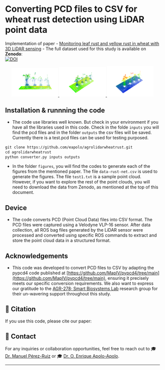 # Converting PCD files to CSV for wheat rust detection using LiDAR point data
 
Implementation of paper - [Monitoring leaf rust and yellow rust in wheat with 3D LiDAR sensing](#) - The full dataset used for this study is available on **Zenodo**:  
[![DOI](https://zenodo.org/badge/DOI/10.5281/zenodo.14889285.svg)](https://doi.org/10.5281/zenodo.14889285)  




<div align="center">
    <a href="./">
        <img src="src/img.01.jpg" width="30%"/>
    </a>
    <a href="./">
        <img src="src/img.02.jpg" width="30%"/>
    </a>
    <a href="./">
        <img src="src/img.03.jpg" width="30%"/>
    </a>
</div>

## Installation & runnning the code

- The code use libraries well known. But check in your environment if you have all the libraries used in this code. Check in the folde ```inputs``` you will find the pcd files and in the folder ```outputs``` the csv files will be saved. Currently there is a test.pcd files can be used for testing purposed. 
```
git clone https://github.com/eapolo/agrolidarwheatrust.git
cd agrolidarwheatrust
python converter.py inputs outputs
```
- In the folder ```figures```, you will find the codes to generate each of the figures from the mentioned paper. The file ```data-rust-net.csv``` is used to generate the figures. The file ```test1.txt``` is a sample point cloud. However, if you want to explore the rest of the point clouds, you will need to download the data from Zenodo, as mentioned at the top of this document. 

## Device

- The code converts PCD (Point Cloud Data) files into CSV format. The PCD files were captured using a Velodyne VLP-16 sensor. After data collection, all ROS bag files generated by the LiDAR sensor were processed and converted using specific ROS commands to extract and store the point cloud data in a structured format.



## Acknowledgements

- This code was developed to convert PCD files to CSV by adapting the pypcd4 code published at [https://github.com/MapIV/pypcd4/tree/main](https://github.com/MapIV/pypcd4/tree/main), ensuring it precisely meets our specific conversion requirements. We also want to express our gratitude to the [AGR-278; Smart Biosystems Lab](https://smartbiosystemlab.com/team/) research group for their un-wavering support throughout this study.



## 📖 Citation

If you use this code, please cite our paper:




## 📧 Contact

For any inquiries or collaboration opportunities, feel free to reach out to 🎓 <a href="[http://www.earthmapps.io/people.html](https://investigacion.us.es/sisius/sis_showpub.php?idpers=13382)" target="_blank">Dr. Manuel Pérez-Ruiz</a> or 🎓 <a href="https://eapolo.github.io/research/" target="_blank">Dr. O. Enrique Apolo-Apolo</a>.

---













